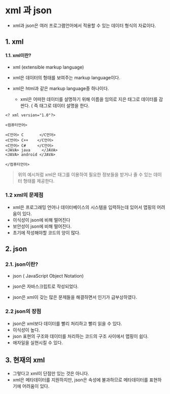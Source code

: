 # xml 과 json

* xml과 json은 여러 프로그램언어에서 적용할 수 있는 데이터 형식의 자료이다. 

## 1. xml 

#### 1.1. xml이란? 

* xml (extensible markup language)
* xml은 데이터의 형태를 보여주는 markup language이다. 

* xml은 html과 같은 markup language중 하나이다.
  * xml은 어떠한 데이터를 설명하기 위해 이름을 임의로 지은 태그로 데이터를 감싼다. ( 즉 태그로 데이터 설명을 한다. 

```text
<? xml version="1.0"?>

<컴퓨터언어>

<C언어> C       </C언어>
<C언어> C++    </C언어>
<C언어> C#     </C언어>
<JAVA> java     </JAVA>
<JAVA> android </JAVA>

</컴퓨터언어>
```

> 위의 예시처럼 xml은 태그를 이용하여  필요한 정보들을 받거나 줄 수 있는 데이터 형태를 제공한다. 

### 1.2 xml의 문제점 

* xml은 프로그래밍 언어나 데이터베이스의 시스템을 입력하는데 있어서 맵핑의 어려움이 있다.
* 이식성이 json에 비해 떨어진다
* 보안성이 json에 비해 떨어진다.
* 초기에 작성해야할 코드의 양이 많다. 



## 2. json

### 2.1. json이란? 

* json ( JavaScript Object Notation)

* json은 자바스크립트로 작성되었다. 

* json은 xml이 갖는 많은 문제들을 해결하면서 인기가 급부상하였다. 

  

### 2.2 json의 장점 

* json은 xml보다 데이터를 빨리 처리하고 빨리 읽을 수 있다. 
* 이식성이 높다. 
* json 표현의 구조와 데이터를 처리하는 코드의 구조 사이에서 맵핑이 쉽다. 
* 애자일을 실현시킬 수 있다. 



## 3. 현재의 xml 

* 그렇다고 xml이 단점만 있는 것은 아니다. 
* xml은 메타데이터를 지원하지만, json은 속성에 불과하므로 메타데이터를 표현하기에 어려움이 있다. 